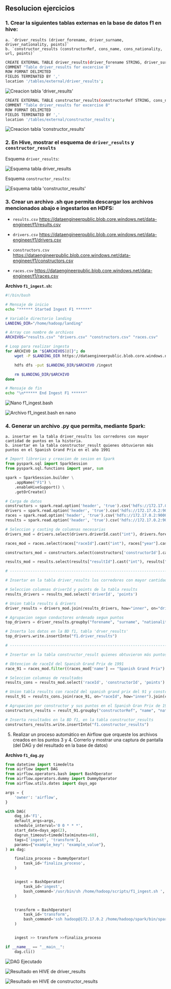 ## Resolucion ejercicios

### **1.** Crear la siguientes tablas externas en la base de datos f1 en hive:
    a. `driver_results (driver_forename, driver_surname, driver_nationality, points)`
    b. `constructor_results (constructorRef, cons_name, cons_nationality, url, points)`

```bash
CREATE EXTERNAL TABLE driver_results(driver_forename STRING, driver_surname STRING, driver_nationality STRING, points INT)
COMMENT "Table driver_results for excercise 8"
ROW FORMAT DELIMITED
FIELDS TERMINATED BY ','
location '/tables/external/driver_results';
```

![Creacion tabla 'driver_results'](imgs/image.png)

```bash
CREATE EXTERNAL TABLE constructor_results(constructorRef STRING, cons_name STRING, cons_nationality STRING, url STRING, points INT)
COMMENT "Table driver_results for excercise 8"
ROW FORMAT DELIMITED
FIELDS TERMINATED BY ','
location '/tables/external/constructor_results';
```

![Creacion tabla 'constructor_results'](imgs/image-1.png)

### **2.** En Hive, mostrar el esquema de `driver_results` y `constructor_results`

Esquema `driver_results`:

![Esquema tabla driver_results](imgs/image-2.png)

Esquema `constructor_results`:

![Esquema tabla 'constructor_results'](imgs/image-3.png)

### **3.** Crear un archivo .sh que permita descargar los archivos mencionados abajo e ingestarlos en HDFS:

- `results.csv`
https://dataengineerpublic.blob.core.windows.net/data-engineer/f1/results.csv

- `drivers.csv`
https://dataengineerpublic.blob.core.windows.net/data-engineer/f1/drivers.csv

- `constructors.csv`
https://dataengineerpublic.blob.core.windows.net/data-engineer/f1/constructors.csv

- `races.csv`
https://dataengineerpublic.blob.core.windows.net/data-engineer/f1/races.csv

**Archivo `f1_ingest.sh`:**

```bash
#!/bin/bash

# Mensaje de inicio
echo "****** Started Ingest F1 ******"

# Variable directorio landing
LANDING_DIR="/home/hadoop/landing"

# Array con nombre de archivos
ARCHIVOS="results.csv" "drivers.csv" "constructors.csv" "races.csv"

# Loop para realizar ingesta
for ARCHIVO in "${ARCHIVOS[@]}"; do
    wget -P $LANDING_DIR https://dataengineerpublic.blob.core.windows.net/data-engineer/f1/$ARCHIVO

    hdfs dfs -put $LANDING_DIR/$ARCHIVO /ingest

    rm $LANDING_DIR/$ARCHIVO
done

# Mensaje de fin
echo "\n****** End Ingest F1 ******"
```

![Nano f1_ingest.bash](imgs/image-4.png)

![Archivo f1_ingest.bash en nano](imgs/image-5.png)

### **4.** Generar un archivo .py que permita, mediante Spark:
    a. insertar en la tabla driver_results los corredores con mayor cantidad de puntos en la historia.
    b. insertar en la tabla constructor_result quienes obtuvieron más puntos en el Spanish Grand Prix en el año 1991

```python
# Import librerias y creacion de sesion en Spark
from pyspark.sql import SparkSession
from pyspark.sql.functions import year, sum

spark = SparkSession.builder \
    .appName("F1") \
    .enableHiveSupport() \
    .getOrCreate()

# Carga de datos
constructors = spark.read.option('header', 'true').csv('hdfs://172.17.0.2:9000/ingest/constructors.csv')
drivers = spark.read.option('header', 'true').csv('hdfs://172.17.0.2:9000/ingest/drivers.csv')
races = spark.read.option('header', 'true').csv('hdfs://172.17.0.2:9000/ingest/races.csv')
results = spark.read.option('header', 'true').csv('hdfs://172.17.0.2:9000/ingest/results.csv')

# Seleccion y casting de columnas necesarias
drivers_mod = drivers.select(drivers.driverId.cast("int"), drivers.forename, drivers.surname, drivers.nationality)

races_mod = races.select(races["raceId"].cast("int"), races["year"].cast("date"), "name")

constructors_mod = constructors.select(constructors['constructorId'].cast("int"), 'constructorRef', 'name', 'nationality', 'url')

results_mod = results.select(results["resultId"].cast("int"), results["raceId"].cast("int"), results["driverId"].cast("int"), results["constructorId"].cast("int"), results["points"].cast("int"))

# --------------------------------------------------------------------------------------------------------------------------------------------------------------------------------------------------

# Insertar en la tabla driver_results los corredores con mayor cantidad de puntos en la historia.

# Seleccion columnas driverId y points de la tabla results
results_drivers = results_mod.select('driverId', 'points')

# Union tabla results & drivers
driver_results = drivers_mod.join(results_drivers, how="inner", on="driverId")

# Agrupacion segun conductores ordenado segun puntos
top_drivers = driver_results.groupby("forename", "surname", "nationality").agg({"points":"sum"}).orderBy("sum(points)", ascending=False)

# Inserta los datos en la BD f1, tabla 'drver_results'
top_drivers.write.insertInto("f1.driver_results")

# --------------------------------------------------------------------------------------------------------------------------------------------------------------------------------------------------

# Insertar en la tabla constructor_result quienes obtuvieron más puntos en el Spanish Grand Prix en el año 1991.

# Obtencion de raceId del Spanish Grand Prix de 1991
race_91 = races_mod.filter((races_mod['name'] == "Spanish Grand Prix") & (year(races_mod['year']) == 1991)).select('raceId')

# Seleccion columnas de resultados
results_cons = results_mod.select('raceId', 'constructorId', 'points')

# Union tabla results con raceId del spanish grand prix del 91 y constructores
result_91 = results_cons.join(race_91, on="raceId", how="inner").join(constructors_mod, on="constructorId", how="inner").drop("raceId", "constructorId")

# Agrupacion por constructor y sus puntos en el Spanish Gran Prix de 1991
constructors_results = result_91.groupby("constructorRef", "name", "nationality", "url").agg({"points":"sum"}).orderBy("sum(points)", ascending=False)

# Inserta resultados en la BD f1, en la tabla constructor_results
constructors_results.write.insertInto("f1.constructor_results")
```

5. Realizar un proceso automático en Airflow que orqueste los archivos creados en los puntos 3 y 4. Correrlo y mostrar una captura de pantalla (del DAG y del resultado en la base de datos)

**Archivo `f1_dag.py`**

```python
from datetime import timedelta
from airflow import DAG
from airflow.operators.bash import BashOperator
from airflow.operators.dummy import DummyOperator
from airflow.utils.dates import days_ago

args = {
    'owner': 'airflow',
}

with DAG(
    dag_id='F1',
    default_args=args,
    schedule_interval='0 0 * * *',
    start_date=days_ago(2),
    dagrun_timeout=timedelta(minutes=60),
    tags=['ingest', 'transform'],
    params={"example_key": "example_value"},
) as dag:

    finaliza_proceso = DummyOperator(
        task_id='finaliza_proceso',
    )


    ingest = BashOperator(
        task_id='ingest',
        bash_command='/usr/bin/sh /home/hadoop/scripts/f1_ingest.sh ',
    )


    transform = BashOperator(
        task_id='transform',
        bash_command='ssh hadoop@172.17.0.2 /home/hadoop/spark/bin/spark-submit --files /home/hadoop/hive/conf/hive-site.xml /home/hadoop/scripts/f1_transformation.py ',
    )


    ingest >> transform >>finaliza_proceso

if __name__ == "__main__":
    dag.cli()
```

![DAG Ejecutado](imgs/image-6.png)

![Resultado en HIVE de driver_results](imgs/image-7.png)

![Resultado en HIVE de constructor_results](imgs/image-8.png)